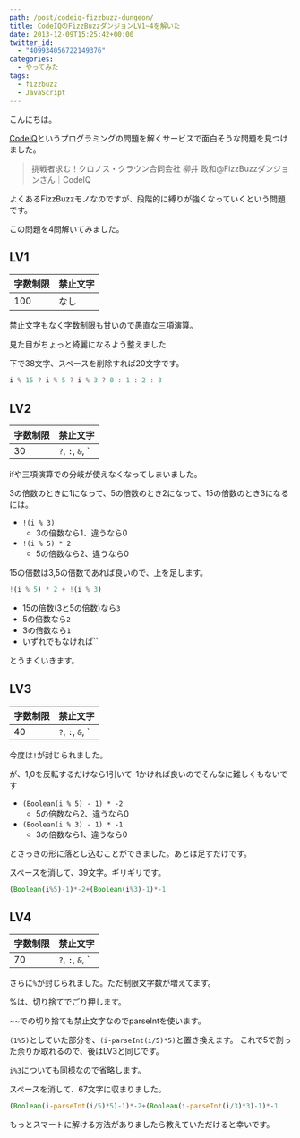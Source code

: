 ```yaml
---
path: /post/codeiq-fizzbuzz-dungeon/
title: CodeIQのFizzBuzzダンジョンLV1~4を解いた
date: 2013-12-09T15:25:42+00:00
twitter_id:
  - "409934056722149376"
categories:
  - やってみた
tags:
  - fizzbuzz
  - JavaScript
---
```

こんにちは。
  
[CodeIQ](https://codeiq.jp/)というプログラミングの問題を解くサービスで面白そうな問題を見つけました。

> <span class="removed_link" title="https://codeiq.jp/ace/yanai_masakazu_fizzbuzz/">挑戦者求む！クロノス・クラウン合同会社 柳井 政和@FizzBuzzダンジョンさん｜CodeIQ</span>

よくあるFizzBuzzモノなのですが、段階的に縛りが強くなっていくという問題です。
  
この問題を4問解いてみました。

<!--more-->

LV1
----------------------------------------

| 字数制限 | 禁止文字 |
| ---- | ---- |
| 100  | なし   |

禁止文字もなく字数制限も甘いので愚直な三項演算。
  
見た目がちょっと綺麗になるよう整えました

下で38文字、スペースを削除すれば20文字です。

```javascript
i % 15 ? i % 5 ? i % 3 ? 0 : 1 : 2 : 3
```

LV2
----------------------------------------

| 字数制限 | 禁止文字                                                                                                       |
| ---- | ---------------------------------------------------------------------------------------------------------- |
| 30   | `?`, `:`, `&`, `|`, `,` ,`$` ,`eval` ,`function`, `Function`, `if`, `switch`, `for`, `while`, `return` |

ifや三項演算での分岐が使えなくなってしまいました。
  
3の倍数のときに1になって、5の倍数のとき2になって、15の倍数のとき3になるには。

  * `!(i % 3)` 
      * 3の倍数なら1、違うなら0
  * `!(i % 5) * 2` 
      * 5の倍数なら2、違うなら0

15の倍数は3,5の倍数であれば良いので、上を足します。

```javascript
!(i % 5) * 2 + !(i % 3)
```

  * 15の倍数(3と5の倍数)なら`3`
  * 5の倍数なら`2`
  * 3の倍数なら`1`
  * いずれでもなければ``

とうまくいきます。

LV3
----------------------------------------

| 字数制限 | 禁止文字                                                                                                                                                   |
| ---- | ------------------------------------------------------------------------------------------------------------------------------------------------------ |
| 40   | `?`, `:`, `&`, `|`, `,`, `$`, `eval`, `function`, `Function`, `if`, `switch`, `for`, `while`, `return`, `!`, `^`, `~`, `<`, `>`, `=`, `Math` |

今度は`!`が封じられました。
  
が、1,0を反転するだけなら1引いて-1かければ良いのでそんなに難しくもないです

  * `(Boolean(i % 5) - 1) * -2` 
      * 5の倍数なら2、違うなら0
  * `(Boolean(i % 3) - 1) * -1` 
      * 3の倍数なら1、違うなら0

とさっきの形に落とし込むことができました。あとは足すだけです。

スペースを消して、39文字。ギリギリです。

```javascript
(Boolean(i%5)-1)*-2+(Boolean(i%3)-1)*-1
```

LV4
----------------------------------------

| 字数制限 | 禁止文字                                                                                                                                                        |
| ---- | ----------------------------------------------------------------------------------------------------------------------------------------------------------- |
| 70   | `?`, `:`, `&`, `|`, `,`, `$`, `eval`, `function`, `Function`, `if`, `switch`, `for`, `while`, `return`, `!`, `^`, `~`, `<`, `>`, `=`, `Math`, `%` |

さらに`%`が封じられました。ただ制限文字数が増えてます。

%は、切り捨てでごり押します。
  
~~での切り捨ても禁止文字なのでparseIntを使います。

`(1%5)`としていた部分を、`(i-parseInt(i/5)*5)`と置き換えます。 これで5で割った余りが取れるので、後はLV3と同じです。

`i%3`についても同様なので省略します。

スペースを消して、67文字に収まりました。

```javascript
(Boolean(i-parseInt(i/5)*5)-1)*-2+(Boolean(i-parseInt(i/3)*3)-1)*-1
```

もっとスマートに解ける方法がありましたら教えていただけると幸いです。

<div style="font-size:0px;height:0px;line-height:0px;margin:0;padding:0;clear:both">
</div>